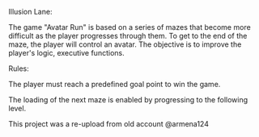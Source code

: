 Illusion Lane:

The game "Avatar Run" is based on a series of mazes that become more difficult as the player progresses through them. To get to the end of the maze, the player will control an avatar. The objective is to improve the player's logic, executive functions.

Rules:

The player must reach a predefined goal point to win the game.

The loading of the next maze is enabled by progressing to the following level.

This project was a re-upload from old account @armena124
